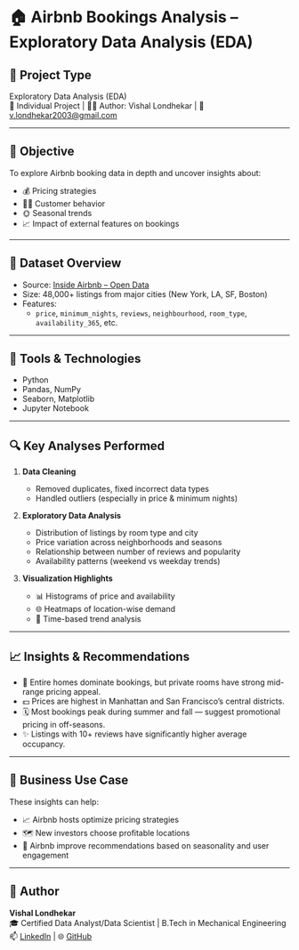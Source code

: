 # 🏠 Airbnb Bookings Analysis – Exploratory Data Analysis (EDA)

## 📌 Project Type
Exploratory Data Analysis (EDA)  
📍 Individual Project | 👨‍💻 Author: Vishal Londhekar | 📧 v.londhekar2003@gmail.com

---

## 🧠 Objective
To explore Airbnb booking data in depth and uncover insights about:
- 💰 Pricing strategies
- 🧑‍💼 Customer behavior
- 🌞 Seasonal trends
- 📈 Impact of external features on bookings

---

## 📂 Dataset Overview
- Source: [Inside Airbnb – Open Data](http://insideairbnb.com/get-the-data/)
- Size: 48,000+ listings from major cities (New York, LA, SF, Boston)
- Features:
  - `price`, `minimum_nights`, `reviews`, `neighbourhood`, `room_type`, `availability_365`, etc.

---

## 🧰 Tools & Technologies
- Python
- Pandas, NumPy
- Seaborn, Matplotlib
- Jupyter Notebook

---

## 🔍 Key Analyses Performed
1. **Data Cleaning**
   - Removed duplicates, fixed incorrect data types
   - Handled outliers (especially in price & minimum nights)

2. **Exploratory Data Analysis**
   - Distribution of listings by room type and city
   - Price variation across neighborhoods and seasons
   - Relationship between number of reviews and popularity
   - Availability patterns (weekend vs weekday trends)

3. **Visualization Highlights**
   - 📊 Histograms of price and availability
   - 🌐 Heatmaps of location-wise demand
   - 📅 Time-based trend analysis

---

## 📈 Insights & Recommendations
- 📍 Entire homes dominate bookings, but private rooms have strong mid-range pricing appeal.
- 💵 Prices are highest in Manhattan and San Francisco’s central districts.
- 🗓️ Most bookings peak during summer and fall — suggest promotional pricing in off-seasons.
- ✨ Listings with 10+ reviews have significantly higher average occupancy.


---

## 📍 Business Use Case
These insights can help:
- 📈 Airbnb hosts optimize pricing strategies
- 🗺️ New investors choose profitable locations
- 🧠 Airbnb improve recommendations based on seasonality and user engagement

---

## 👤 Author
**Vishal Londhekar**  
🎓 Certified Data Analyst/Data Scientist | B.Tech in Mechanical Engineering  
📫 [LinkedIn](https://www.linkedin.com/in/vishal-londhekar) | 🌐 [GitHub](https://github.com/YourUsername)




